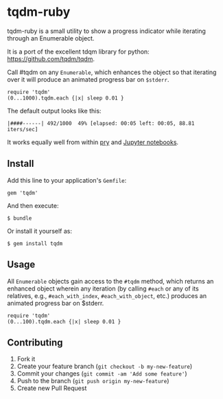 # tqdm-ruby

tqdm-ruby is a small utility to show a progress indicator while iterating through an Enumerable object.

It is a port of the excellent tdqm library for python: <a href="https://github.com/tqdm/tqdm" target="_blank">https://github.com/tqdm/tqdm</a>.

Call #tqdm on any `Enumerable`, which enhances the object so that iterating over it will produce an animated progress bar on `$stderr`.

    require 'tqdm'
    (0...1000).tqdm.each {|x| sleep 0.01 }

The default output looks like this:

    |####------| 492/1000  49% [elapsed: 00:05 left: 00:05, 88.81 iters/sec]

It works equally well from within [pry](http://pryrepl.org/) and [Jupyter notebooks](https://jupyter.org/).

## Install

Add this line to your application's `Gemfile`:

    gem 'tqdm'

And then execute:

    $ bundle

Or install it yourself as:

    $ gem install tqdm

## Usage

All `Enumerable` objects gain access to the `#tqdm` method, which returns an enhanced object wherein any iteration (by calling `#each` or any of its relatives, e.g., `#each_with_index`, `#each_with_object`, etc.) produces an animated progress bar on $stderr.

    require 'tqdm'
    (0...100).tqdm.each {|x| sleep 0.01 }

## Contributing

1. Fork it
2. Create your feature branch (`git checkout -b my-new-feature`)
3. Commit your changes (`git commit -am 'Add some feature'`)
4. Push to the branch (`git push origin my-new-feature`)
5. Create new Pull Request
